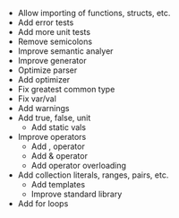 - Allow importing of functions, structs, etc.
- Add error tests
- Add more unit tests
- Remove semicolons
- Improve semantic analyer
- Improve generator
- Optimize parser
- Add optimizer
- Fix greatest common type
- Fix var/val
- Add warnings
- Add true, false, unit
    - Add static vals
- Improve operators
    - Add , operator
    - Add & operator
    - Add operator overloading
- Add collection literals, ranges, pairs, etc.
    - Add templates
    - Improve standard library
- Add for loops
